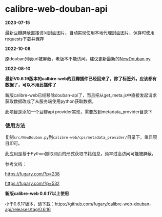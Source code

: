# calibre-web-douban-api

**2023-07-15**

最新豆瓣屏蔽直接访问封面图片，自动实现使用本地代理封面图片，保存时使用requests下载并保存

**2022-10-08**

原douban列表url被屏蔽，老版本不能访问，建议更新最新的[NewDouban.py](https://github.com/fugary/calibre-web-douban-api/releases/latest)

**2022-08-10**

**最新V0.6.19版本的calbire-web的豆瓣插件已经回来了，除了标签外，应该都有数据了，可以不用此插件了**

新版calibre-web已经移除douban-api了，而且把从get_meta.js中直接发起请求获取数据改成了从服务端使用python获取数据。

此项目是添加一个豆瓣api provider实现，需要放到metadata_provider目录下

### 使用方法

复制`src/NewDouban.py`到`calibre-web/cps/metadata_provider/`目录下，重启项目即可。

此应用是基于Python抓取网页的形式获取书籍信息，频率过高访问可能被屏蔽。

参考文档：

https://fugary.com/?p=238

https://fugary.com/?p=532

**新版calibre-web 0.6.17以上使用**

小于0.6.17版本，请下载：https://github.com/fugary/calibre-web-douban-api/releases/tag/0.6.16



